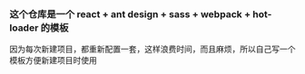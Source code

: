 ### 这个仓库是一个 react + ant design + sass + webpack + hot-loader 的模板

因为每次新建项目，都重新配置一套，这样浪费时间，而且麻烦，所以自己写一个模板方便新建项目时使用
